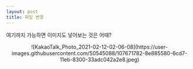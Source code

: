 ```yaml
---
layout: post
title: 파일 변경
---
```

여기까지 가능하면 이미지도 넣어보는 것은 어때?
<center> ![KakaoTalk_Photo_2021-02-12-02-06-08](https://user-images.githubusercontent.com/50545088/107671782-8e885580-6cd7-11eb-8300-33adc042a2e8.jpeg)</center>

